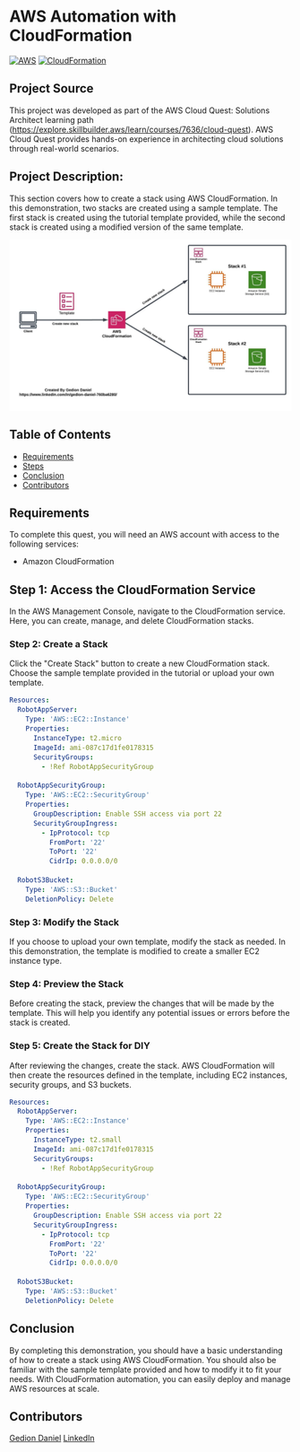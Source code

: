 
# AWS Automation with CloudFormation

[![AWS](https://img.shields.io/badge/AWS-100000?style=flat&logo=amazon&logoColor=FFFFFF&labelColor=5C5C5C&color=FF7300)](https://docs.aws.amazon.com/quicksight/latest/user/signing-up.html)
[![CloudFormation](https://img.shields.io/badge/AWS_CloudFormation-100000?style=flat&logo=amazonaws&logoColor=white&labelColor=494949&color=FF7300)](https://aws.amazon.com/cloudformation/)

## Project Source
This project was developed as part of the AWS Cloud Quest: Solutions Architect learning path (https://explore.skillbuilder.aws/learn/courses/7636/cloud-quest). AWS Cloud Quest provides hands-on experience in architecting cloud solutions through real-world scenarios.

## Project Description:

This section covers how to create a stack using AWS CloudFormation. In this demonstration, two stacks are created using a sample template. The first stack is created using the tutorial template provided, while the second stack is created using a modified version of the same template.

<p align="center">
  <img src="../Images/project-4-architecture-diagram.jpeg" alt="" style="display: block; margin: auto;" />
</p>

## Table of Contents

- [Requirements](#requirements)
- [Steps](#Steps)
- [Conclusion](#conclusion)
- [Contributors](#contributors)


## Requirements
To complete this quest, you will need an AWS account with access to the following services:
- Amazon CloudFormation

##  Step 1: Access the CloudFormation Service
In the AWS Management Console, navigate to the CloudFormation service. Here, you can create, manage, and delete CloudFormation stacks.

### Step 2: Create a Stack
Click the "Create Stack" button to create a new CloudFormation stack. Choose the sample template provided in the tutorial or upload your own template.

``` yaml
Resources:
  RobotAppServer:
    Type: 'AWS::EC2::Instance'
    Properties:
      InstanceType: t2.micro
      ImageId: ami-087c17d1fe0178315
      SecurityGroups:
        - !Ref RobotAppSecurityGroup

  RobotAppSecurityGroup:
    Type: 'AWS::EC2::SecurityGroup'
    Properties:
      GroupDescription: Enable SSH access via port 22
      SecurityGroupIngress:
        - IpProtocol: tcp
          FromPort: '22'
          ToPort: '22'
          CidrIp: 0.0.0.0/0

  RobotS3Bucket:
    Type: 'AWS::S3::Bucket'
    DeletionPolicy: Delete

```

### Step 3: Modify the Stack
If you choose to upload your own template, modify the stack as needed. In this demonstration, the template is modified to create a smaller EC2 instance type.

### Step 4: Preview the Stack
Before creating the stack, preview the changes that will be made by the template. This will help you identify any potential issues or errors before the stack is created.

### Step 5: Create the Stack for DIY
After reviewing the changes, create the stack. AWS CloudFormation will then create the resources defined in the template, including EC2 instances, security groups, and S3 buckets.

``` yaml
Resources:
  RobotAppServer:
    Type: 'AWS::EC2::Instance'
    Properties:
      InstanceType: t2.small
      ImageId: ami-087c17d1fe0178315
      SecurityGroups:
        - !Ref RobotAppSecurityGroup

  RobotAppSecurityGroup:
    Type: 'AWS::EC2::SecurityGroup'
    Properties:
      GroupDescription: Enable SSH access via port 22
      SecurityGroupIngress:
        - IpProtocol: tcp
          FromPort: '22'
          ToPort: '22'
          CidrIp: 0.0.0.0/0

  RobotS3Bucket:
    Type: 'AWS::S3::Bucket'
    DeletionPolicy: Delete

```


## Conclusion
By completing this demonstration, you should have a basic understanding of how to create a stack using AWS CloudFormation. You should also be familiar with the sample template provided and how to modify it to fit your needs. With CloudFormation automation, you can easily deploy and manage AWS resources at scale.

## Contributors

[Gedion Daniel](https://gediondaniel.dev/)
[LinkedIn](https://www.linkedin.com/in/gedion-daniel-760ba6280/)
